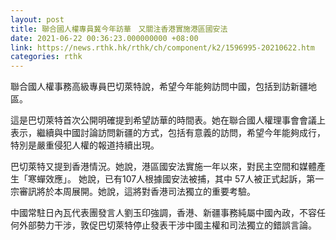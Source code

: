 ```yaml
---
layout: post
title: 聯合國人權專員冀今年訪華　又關注香港實施港區國安法
date: 2021-06-22 00:36:23.000000000 +08:00
link: https://news.rthk.hk/rthk/ch/component/k2/1596995-20210622.htm
categories: rthk
---
```


聯合國人權事務高級專員巴切萊特說，希望今年能夠訪問中國，包括到訪新疆地區。

這是巴切萊特首次公開明確提到希望訪華的時間表。她在聯合國人權理事會會議上表示，繼續與中國討論訪問新疆的方式，包括有意義的訪問，希望今年能夠成行，特別是嚴重侵犯人權的報道持續出現。

巴切萊特又提到香港情況。她說，港區國安法實施一年以來，對民主空間和媒體產生「寒蟬效應」。 她說，已有107人根據國安法被捕，其中 57人被正式起訴，第一宗審訊將於本周展開。她說，這將對香港司法獨立的重要考驗。 

中國常駐日內瓦代表團發言人劉玉印強調，香港、新疆事務純屬中國內政，不容任何外部勢力干涉，敦促巴切萊特停止發表干涉中國主權和司法獨立的錯誤言論。
